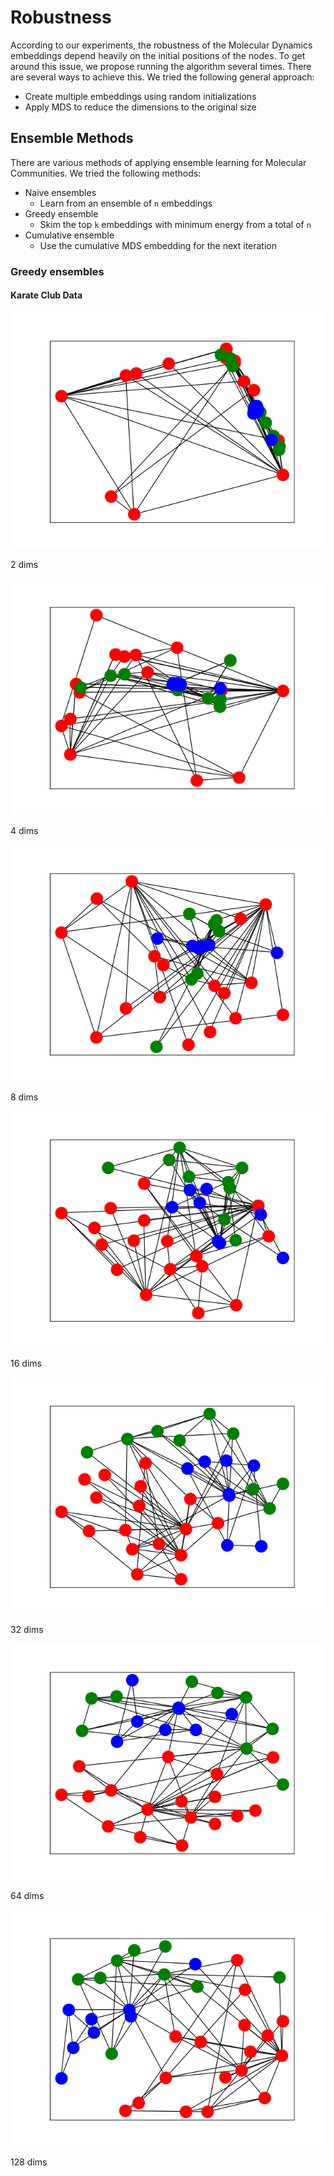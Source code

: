 # Robustness
According to our experiments, the robustness of the Molecular Dynamics embeddings 
depend heavily on the initial positions of the nodes. To get around this issue, we
propose running the algorithm several times. There are several ways to achieve this.
We tried the following general approach:
- Create multiple embeddings using random initializations
- Apply MDS to reduce the dimensions to the original size

## Ensemble Methods
There are various methods of applying ensemble learning for Molecular Communities. 
We tried the following methods:
- Naive ensembles
  - Learn from an ensemble of `n` embeddings
- Greedy ensemble
  - Skim the top `k` embeddings with minimum energy from a total of `n`
- Cumulative ensemble
  - Use the cumulative MDS embedding for the next iteration


### Greedy ensembles
#### Karate Club Data
![](figures/multiembeddings/002.png)

2 dims

![](figures/multiembeddings/004.png)

4 dims

![](figures/multiembeddings/008.png)

8 dims

![](figures/multiembeddings/016.png)

16 dims

![](figures/multiembeddings/032.png)

32 dims

![](figures/multiembeddings/064.png)

64 dims

![](figures/multiembeddings/128.png)

128 dims
